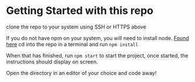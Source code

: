 # Getting Started with this repo

clone the repo to your system using SSH or HTTPS above

If you do not have npm on your system, you will need to install node. [Found here](https://nodejs.org/en/download/)
cd into the repo in a terminal and run `npm install`

When that has finished, run `npm start` to start the project, once started, the instructions should display on screen. 

Open the directory in an editor of your choice and code away!
